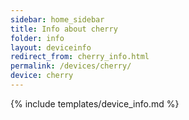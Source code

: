 ```yaml
---
sidebar: home_sidebar
title: Info about cherry
folder: info
layout: deviceinfo
redirect_from: cherry_info.html
permalink: /devices/cherry/
device: cherry
---
```

{% include templates/device_info.md %}
